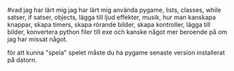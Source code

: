 #vad jag har lärt mig
jag har lärt mig använda pygame, lists, classes, while satser, if satser, objects, lägga till ljud effekter, musik, hur man kanskapa knappar, 
skapa timers, skapa rörande bilder, skapa kontroller, lägga till bilder, konvertera python filer till exe och kanske något mer beroende på 
om jag har missat något.

för att kunna "spela" spelet måste du ha pygame senaste version installerat på datorn.
